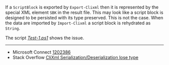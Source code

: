 
If a `ScriptBlock` is exported by `Export-Clixml` then it is represented by the
special XML element `SBK` in the result file. This may look like a script block
is designed to be persisted with its type preserved. This is not the case. When
the data are imported by `Import-Clixml` a script block is rehydrated as `String`.

The script [*Test-1.ps1*](Test-1.ps1) shows the issue.

---

- Microsoft Connect [1202386](https://connect.microsoft.com/PowerShell/feedback/details/1202386)
- Stack Overflow [CliXml Serialization/Deserialization lose type](http://stackoverflow.com/q/29211568/608772)
